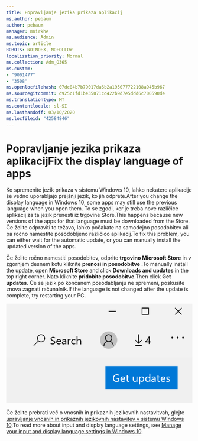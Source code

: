 ```yaml
---
title: Popravljanje jezika prikaza aplikacij
ms.author: pebaum
author: pebaum
manager: mnirkhe
ms.audience: Admin
ms.topic: article
ROBOTS: NOINDEX, NOFOLLOW
localization_priority: Normal
ms.collection: Adm_O365
ms.custom:
- "9001477"
- "3508"
ms.openlocfilehash: 07dc04b7b79017da6b2a195077722108a945b967
ms.sourcegitcommit: d925c1fd1be35071cd422b9d7e5ddd6c700590de
ms.translationtype: MT
ms.contentlocale: sl-SI
ms.lasthandoff: 03/10/2020
ms.locfileid: "42584846"
---
```

# <a name="fix-the-display-language-of-apps"></a><span data-ttu-id="a51aa-102">Popravljanje jezika prikaza aplikacij</span><span class="sxs-lookup"><span data-stu-id="a51aa-102">Fix the display language of apps</span></span>

<span data-ttu-id="a51aa-103">Ko spremenite jezik prikaza v sistemu Windows 10, lahko nekatere aplikacije še vedno uporabljajo prejšnji jezik, ko jih odprete.</span><span class="sxs-lookup"><span data-stu-id="a51aa-103">After you change the display language in Windows 10, some apps may still use the previous language when you open them.</span></span> <span data-ttu-id="a51aa-104">To se zgodi, ker je treba nove različice aplikacij za ta jezik prenesti iz trgovine Store.</span><span class="sxs-lookup"><span data-stu-id="a51aa-104">This happens because new versions of the apps for that language must be downloaded from the Store.</span></span> <span data-ttu-id="a51aa-105">Če želite odpraviti to težavo, lahko počakate na samodejno posodobitev ali pa ročno namestite posodobljeno različico aplikacij.</span><span class="sxs-lookup"><span data-stu-id="a51aa-105">To fix this problem, you can either wait for the automatic update, or you can manually install the updated version of the apps.</span></span>

<span data-ttu-id="a51aa-106">Če želite ročno namestiti posodobitev, odprite **trgovino Microsoft Store** in v zgornjem desnem kotu kliknite **prenosi in posodobitve** .</span><span class="sxs-lookup"><span data-stu-id="a51aa-106">To manually install the update, open **Microsoft Store** and click **Downloads and updates** in the top right corner.</span></span> <span data-ttu-id="a51aa-107">Nato kliknite **pridobite posodobitve**.</span><span class="sxs-lookup"><span data-stu-id="a51aa-107">Then click **Get updates**.</span></span> <span data-ttu-id="a51aa-108">Če se jezik po končanem posodabljanju ne spremeni, poskusite znova zagnati računalnik.</span><span class="sxs-lookup"><span data-stu-id="a51aa-108">If the language is not changed after the update is complete, try restarting your PC.</span></span>

![Pridobite posodobitve.](media/get-updates.png)

<span data-ttu-id="a51aa-110">Če želite prebrati več o vnosnih in prikaznih jezikovnih nastavitvah, glejte [upravljanje vnosnih in prikaznih jezikovnih nastavitev v sistemu Windows 10](https://support.microsoft.com/help/4027670/windows-10-add-and-switch-input-and-display-language-preferences).</span><span class="sxs-lookup"><span data-stu-id="a51aa-110">To read more about input and display language settings, see [Manage your input and display language settings in Windows 10](https://support.microsoft.com/help/4027670/windows-10-add-and-switch-input-and-display-language-preferences).</span></span>

